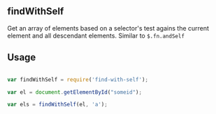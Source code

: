findWithSelf
------------

Get an array of elements based on a selector's test agains the current element and all descendant elements. Similar to `$.fn.andSelf`


## Usage

```javascript

var findWithSelf = require('find-with-self');

var el = document.getElementById("someid");

var els = findWithSelf(el, 'a');

```